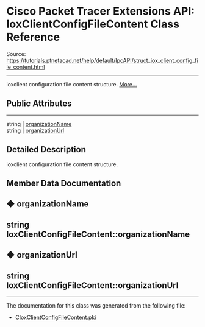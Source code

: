 # Cisco Packet Tracer Extensions API: IoxClientConfigFileContent Class Reference

Source: https://tutorials.ptnetacad.net/help/default/IpcAPI/struct_iox_client_config_file_content.html

---

ioxclient configuration file content structure. [More...](struct_iox_client_config_file_content.html#details)

##  Public Attributes  
  
---  
string | [organizationName](struct_iox_client_config_file_content.html#adcb6a120ee2cc8704ec298b867f31793)  
string | [organizationUrl](struct_iox_client_config_file_content.html#a792ff4d27998f99066776f1b6e9ab0dd)  
  
## Detailed Description

ioxclient configuration file content structure. 

## Member Data Documentation

## ◆ organizationName

string IoxClientConfigFileContent::organizationName  
---  
  
## ◆ organizationUrl

string IoxClientConfigFileContent::organizationUrl  
---  
  
* * *

The documentation for this class was generated from the following file:

  * [CIoxClientConfigFileContent.pki](_c_iox_client_config_file_content_8pki.html)


